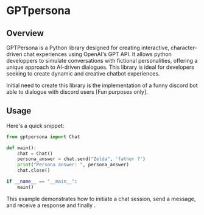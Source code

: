 # GPTpersona

## Overview
GPTPersona is a Python library designed for creating interactive, character-driven chat experiences using OpenAI's GPT API. It allows python developpers to simulate conversations with fictional personalities, offering a unique approach to AI-driven dialogues. This library is ideal for developers seeking to create dynamic and creative chatbot experiences.

Initial need to create this library is the implementation of a funny discord bot able to dialogue with discord users [Fun purposes only].

## Usage
Here's a quick snippet:

```python
from gptpersona import Chat

def main():
    chat = Chat()
    persona_answer = chat.send("Zelda", 'father ?') 
    print("Persona answer: ", persona_answer)
    chat.close()

if __name__ == "__main__":
    main()
```

This example demonstrates how to initiate a chat session, send a message, and receive a response and finally .
